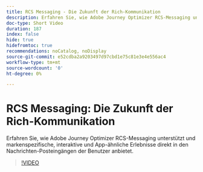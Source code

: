 ```yaml
---
title: RCS Messaging - Die Zukunft der Rich-Kommunikation
description: Erfahren Sie, wie Adobe Journey Optimizer RCS-Messaging unterstützt und markenspezifische, interaktive und App-ähnliche Erlebnisse direkt in den Nachrichten-Posteingängen der Benutzer anbietet.
doc-type: Short Video
duration: 187
index: false
hide: true
hidefromtoc: true
recommendations: noCatalog, noDisplay
source-git-commit: e52cdba2a9203497d97cbd1e75c81e3e4e556ac4
workflow-type: tm+mt
source-wordcount: '0'
ht-degree: 0%

---
```



# RCS Messaging: Die Zukunft der Rich-Kommunikation

Erfahren Sie, wie Adobe Journey Optimizer RCS-Messaging unterstützt und markenspezifische, interaktive und App-ähnliche Erlebnisse direkt in den Nachrichten-Posteingängen der Benutzer anbietet.

<!-- 72_S520_3442520_186_rcs-messaging-the-future-of-rich-communication -->
>[!VIDEO](https://video.tv.adobe.com/v/3458209/?learn=on&enablevpops=true)
